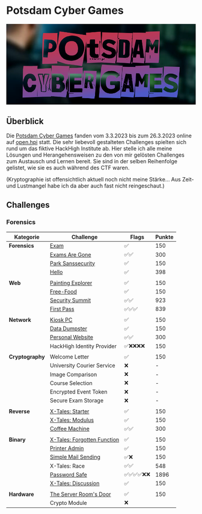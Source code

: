 # Potsdam Cyber Games

![](challenges/screenshots/Pasted%20image%2020230324125319.png)


## Überblick

Die [Potsdam Cyber Games](https://potsdam-cyber-games.de/) fanden vom 3.3.2023 bis zum 26.3.2023 online auf [open.hpi](https://open.hpi.de) statt. Die sehr liebevoll gestalteten Challenges spielten sich rund um das fiktive HackHigh Institute ab. Hier stelle ich alle meine Lösungen und Herangehensweisen zu den von mir gelösten Challenges zum Austausch und Lernen bereit. Sie sind in der selben Reihenfolge gelistet, wie sie es auch während des CTF waren.

(Kryptographie ist offensichtlich aktuell noch nicht meine Stärke... Aus Zeit- und Lustmangel habe ich da aber auch fast nicht reingeschaut.)

## Challenges

### Forensics
|Kategorie | Challenge | Flags | Punkte |
| --- | --- | --- | -- |
| **Forensics** | [Exam](challenges/for-exam.md) | ✅ | 150
| |  [Exams Are Gone](challenges/for-examsaregone.md) | ✅✅ | 300
| | [Park Sanssecurity](challenges/for-sanssecurity.md) | ✅ | 150
| | [Hello](challenges/for-hello.md) | ✅ | 398
||||
| **Web** |[Painting Explorer](challenges/web-paintingexplorer.md)| ✅ | 150
| |[Free-Food](challenges/web-freefood.md)| ✅ | 150
| |[Security Summit](challenges/web-securitysummit.md)| ✅✅ | 923
| |[First Pass](challenges/web-firstpass.md)| ✅✅✅| 839
||||
| **Network** |[Kiosk PC](challenges/net-kioskpc.md) |✅| 150
| |[Data Dumpster](challenges/net-datadumpster.md)| ✅| 150
| |[Personal Website](challenges/net-personalwebsite.md) |✅✅| 300
| |HackHigh Identity Provider| ✅❌❌❌❌| 150
||||
| **Cryptography** |Welcome Letter |✅| 150
| |University Courier Service| ❌| -
| |Image Comparison |❌| -
| |Course Selection |❌| -
| |Encrypted Event Token| ❌| -
| |Secure Exam Storage |❌| -
||||
| **Reverse** |[X-Tales: Starter](challenges/rev-x-starter.md) |✅| 150
| |[X-Tales: Modulus](challenges/rev-x-modulus.md) |✅| 150
| |[Coffee Machine](challenges/rev-coffeemachine.md) |✅✅| 300
||||
| **Binary** | [X-Tales: Forgotten Function](challenges/bin-x-forgottenfunction.md) |✅| 150
| |[Printer Admin](challenges/bin-printeradmin.md) |✅| 150
| |[Simple Mail Sending](challenges/bin-simplemail.md) |✅❌| 150
| |X-Tales: Race |✅✅| 548
| |[Password Safe](challenges/bin-passwordsafe.md) |✅✅✅✅❌❌| 1896
| |[X-Tales: Discussion](challenges/bin-x-discussion.md) |✅| 150
||||
| **Hardware** |[The Server Room's Door ](challenges/hard-door.md)|✅| 150
| |Crypto Module |❌|
